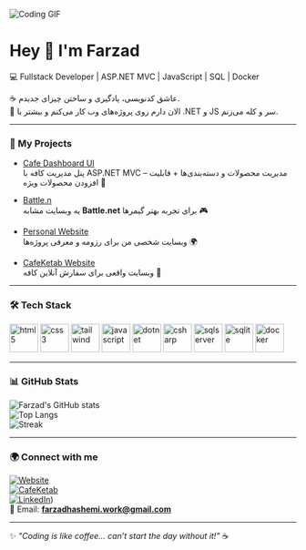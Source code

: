 ![Coding GIF](https://media.giphy.com/media/qgQUggAC3Pfv687qPC/giphy.gif)

# Hey 👋 I'm Farzad  

💻 Fullstack Developer | ASP.NET MVC | JavaScript | SQL | Docker  

☕ عاشق کدنویسی، یادگیری و ساختن چیزای جدیدم.  
📍 الان دارم روی پروژه‌های وب کار می‌کنم و بیشتر با .NET و JS سر و کله می‌زنم.  

---

### 🚀 My Projects
- [Cafe Dashboard UI](https://github.com/farzadhashemi31/cafe-dashboard-ui)  
  پنل مدیریت کافه با ASP.NET MVC – مدیریت محصولات و دسته‌بندی‌ها + قابلیت افزودن محصولات ویژه 🍰  

- [Battle.n](https://github.com/farzadhashemi31/battle.n)  
  یه وبسایت مشابه **Battle.net** برای تجربه بهتر گیمرها 🎮  

- [Personal Website](https://farzadhashemiresome.liara.run/)  
  وبسایت شخصی من برای رزومه و معرفی پروژه‌ها 🌍  

- [CafeKetab Website](https://cafeketab-sh.ir)  
  وبسایت واقعی برای سفارش آنلاین کافه 📱  

---

### 🛠️ Tech Stack
<p>
  <img src="https://cdn.jsdelivr.net/gh/devicons/devicon/icons/html5/html5-original.svg" alt="html5" width="50" height="50"/>
  <img src="https://cdn.jsdelivr.net/gh/devicons/devicon/icons/css3/css3-original.svg" alt="css3" width="50" height="50"/>
  <img src="https://cdn.jsdelivr.net/gh/devicons/devicon/icons/tailwindcss/tailwindcss-plain.svg" alt="tailwind" width="50" height="50"/>
  <img src="https://cdn.jsdelivr.net/gh/devicons/devicon/icons/javascript/javascript-original.svg" alt="javascript" width="50" height="50"/>
  <img src="https://cdn.jsdelivr.net/gh/devicons/devicon/icons/dot-net/dot-net-original.svg" alt="dotnet" width="50" height="50"/>
  <img src="https://cdn.jsdelivr.net/gh/devicons/devicon/icons/csharp/csharp-original.svg" alt="csharp" width="50" height="50"/>
  <img src="https://cdn.jsdelivr.net/gh/devicons/devicon/icons/microsoftsqlserver/microsoftsqlserver-plain.svg" alt="sqlserver" width="50" height="50"/>
  <img src="https://cdn.jsdelivr.net/gh/devicons/devicon/icons/sqlite/sqlite-original.svg" alt="sqlite" width="50" height="50"/>
  <img src="https://cdn.jsdelivr.net/gh/devicons/devicon/icons/docker/docker-original.svg" alt="docker" width="50" height="50"/>
</p>

---

### 📊 GitHub Stats
![Farzad's GitHub stats](https://github-readme-stats.vercel.app/api?username=farzadhashemi31&show_icons=true&theme=radical)  
![Top Langs](https://github-readme-stats.vercel.app/api/top-langs/?username=farzadhashemi31&layout=compact&theme=radical)  
![Streak](https://streak-stats.demolab.com?user=farzadhashemi31&theme=radical)  

---

### 🌍 Connect with me
[![Website](https://img.shields.io/badge/Website-000000?logo=About.me&logoColor=white)](https://farzadhashemiresome.liara.run/)  
[![CafeKetab](https://img.shields.io/badge/CafeKetab-FF7F50?logo=coffeescript&logoColor=white)](https://cafeketab-sh.ir)  
[![LinkedIn](https://img.shields.io/badge/LinkedIn-0077B5?logo=linkedin&logoColor=white)](https://www.linkedin.com/in/farzad-hashemi-3a8837347))  
📧 Email: **farzadhashemi.work@gmail.com**  

---

✨ _"Coding is like coffee… can’t start the day without it!"_ ☕
